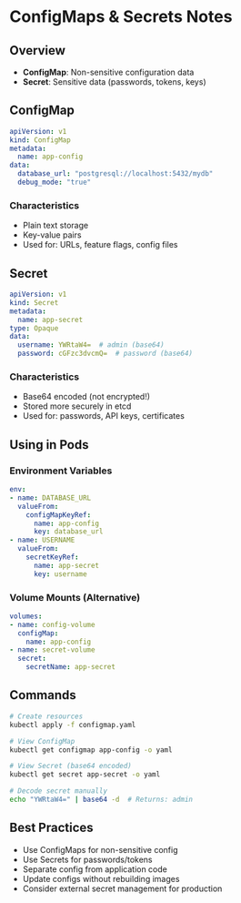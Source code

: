 # ConfigMaps & Secrets Notes

## Overview
- **ConfigMap**: Non-sensitive configuration data
- **Secret**: Sensitive data (passwords, tokens, keys)

## ConfigMap
```yaml
apiVersion: v1
kind: ConfigMap
metadata:
  name: app-config
data:
  database_url: "postgresql://localhost:5432/mydb"
  debug_mode: "true"
```

### Characteristics
- Plain text storage
- Key-value pairs
- Used for: URLs, feature flags, config files

## Secret
```yaml
apiVersion: v1
kind: Secret
metadata:
  name: app-secret
type: Opaque
data:
  username: YWRtaW4=  # admin (base64)
  password: cGFzc3dvcmQ=  # password (base64)
```

### Characteristics
- Base64 encoded (not encrypted!)
- Stored more securely in etcd
- Used for: passwords, API keys, certificates

## Using in Pods

### Environment Variables
```yaml
env:
- name: DATABASE_URL
  valueFrom:
    configMapKeyRef:
      name: app-config
      key: database_url
- name: USERNAME
  valueFrom:
    secretKeyRef:
      name: app-secret
      key: username
```

### Volume Mounts (Alternative)
```yaml
volumes:
- name: config-volume
  configMap:
    name: app-config
- name: secret-volume
  secret:
    secretName: app-secret
```

## Commands
```bash
# Create resources
kubectl apply -f configmap.yaml

# View ConfigMap
kubectl get configmap app-config -o yaml

# View Secret (base64 encoded)
kubectl get secret app-secret -o yaml

# Decode secret manually
echo "YWRtaW4=" | base64 -d  # Returns: admin
```

## Best Practices
- Use ConfigMaps for non-sensitive config
- Use Secrets for passwords/tokens
- Separate config from application code
- Update configs without rebuilding images
- Consider external secret management for production